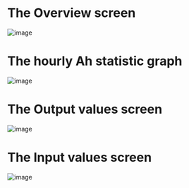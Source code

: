 # The Overview screen
![image](https://user-images.githubusercontent.com/14197155/125344154-3cfff780-e357-11eb-8884-e160502e4fd2.png)

# The hourly Ah statistic graph
![image](https://user-images.githubusercontent.com/14197155/125344079-235eb000-e357-11eb-9cb1-19fc1601c079.png)

# The Output values screen
![image](https://user-images.githubusercontent.com/14197155/125344235-5608a880-e357-11eb-892e-ab04a7c562cf.png)

# The Input values screen
![image](https://user-images.githubusercontent.com/14197155/125344304-69b40f00-e357-11eb-96a9-634a1d97600f.png)

